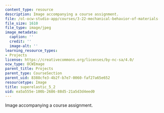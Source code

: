 ```yaml
---
content_type: resource
description: Image accompanying a course assignment.
file: /ol-ocw-studio-app/courses/3-22-mechanical-behavior-of-materials-spring-2008/ea5a555e100b268688d521a5d3d4eed0_superelastic_5_2.jpg
file_size: 1610
file_type: image/jpeg
image_metadata:
  caption: ''
  credit: ''
  image-alt: ''
learning_resource_types:
- Projects
license: https://creativecommons.org/licenses/by-nc-sa/4.0/
ocw_type: OCWImage
parent_title: Projects
parent_type: CourseSection
parent_uid: 8388cfe3-4b2f-b7e7-0060-faf27a65e652
resourcetype: Image
title: superelastic_5_2
uid: ea5a555e-100b-2686-88d5-21a5d3d4eed0
---
```

Image accompanying a course assignment.